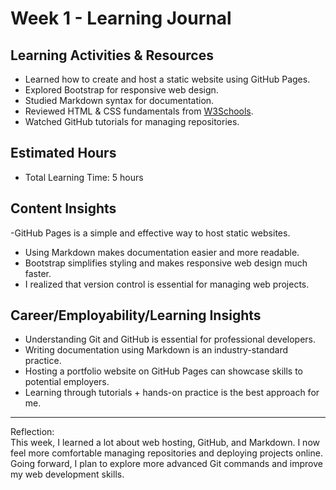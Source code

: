 # Week 1 - Learning Journal

## Learning Activities & Resources
- Learned how to create and host a static website using GitHub Pages.
- Explored Bootstrap for responsive web design.
- Studied Markdown syntax for documentation.
- Reviewed HTML & CSS fundamentals from [W3Schools](https://www.w3schools.com).
- Watched GitHub tutorials for managing repositories.

## Estimated Hours
- Total Learning Time: 5 hours

## Content Insights
-GitHub Pages is a simple and effective way to host static websites.
- Using Markdown makes documentation easier and more readable.
- Bootstrap simplifies styling and makes responsive web design much faster.
- I realized that version control is essential for managing web projects.

## Career/Employability/Learning Insights
- Understanding Git and GitHub is essential for professional developers.
- Writing documentation using Markdown is an industry-standard practice.
- Hosting a portfolio website on GitHub Pages can showcase skills to potential employers.
- Learning through tutorials + hands-on practice is the best approach for me.

---
Reflection:  
This week, I learned a lot about web hosting, GitHub, and Markdown. I now feel more comfortable managing repositories and deploying projects online. Going forward, I plan to explore more advanced Git commands and improve my web development skills.
